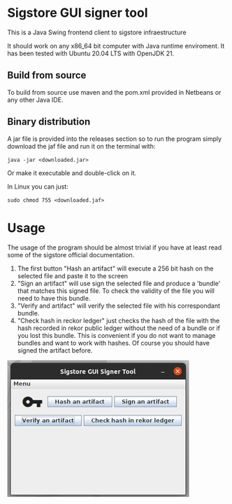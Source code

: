 # Sigstore GUI signer tool
This is a Java Swing frontend client to sigstore infraestructure


It should work on any x86_64 bit computer with Java runtime enviroment. It has been tested with Ubuntu 20.04 LTS with OpenJDK 21.

## Build from source
To build from source use maven and the pom.xml provided in Netbeans or any other Java IDE.

## Binary distribution
A jar file is provided into the releases section so to run the program simply download the jaf file and run it on the terminal with:
```
java -jar <downloaded.jar>
```
Or make it executable and double-click on it.

In Linux you can just:
```
sudo chmod 755 <downloaded.jaf>
```
# Usage
The usage of the program should be almost trivial if you have at least read some of the sigstore official documentation.

1. The first button "Hash an artifact" will execute a 256 bit hash on the selected file and paste it to the screen
2. "Sign an artifact" will use sign the selected file and produce a 'bundle' that matches  this signed file. To check the validity
   of the file you will need to have this bundle.
3. "Verify and artifact" will verify the selected file with his correspondant bundle.
4. "Check hash in reckor ledger" just checks the hash of the file with the hash recorded in rekor public ledger without the need of a bundle
   or if you lost this bundle. This is convenient if you do not want to manage bundles and want to work with hashes.
   Of course you should have signed the artifact before.

![image](gui-interface.png)
